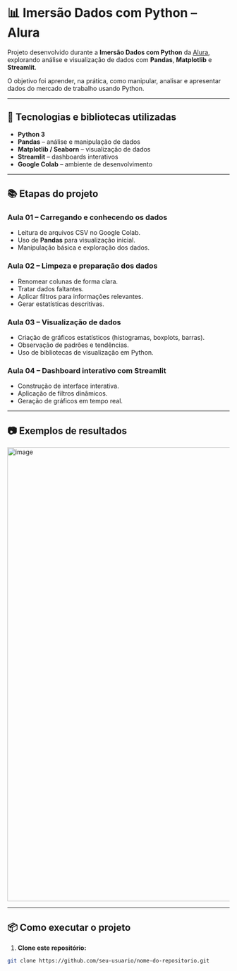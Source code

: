 # 📊 Imersão Dados com Python – Alura  

Projeto desenvolvido durante a **Imersão Dados com Python** da [Alura](https://www.alura.com.br/), explorando análise e visualização de dados com **Pandas**, **Matplotlib** e **Streamlit**.  

O objetivo foi aprender, na prática, como manipular, analisar e apresentar dados do mercado de trabalho usando Python.  

---

## 🚀 Tecnologias e bibliotecas utilizadas  
- **Python 3**  
- **Pandas** – análise e manipulação de dados  
- **Matplotlib / Seaborn** – visualização de dados  
- **Streamlit** – dashboards interativos  
- **Google Colab** – ambiente de desenvolvimento  

---

## 📚 Etapas do projeto  

### Aula 01 – Carregando e conhecendo os dados  
- Leitura de arquivos CSV no Google Colab.  
- Uso de **Pandas** para visualização inicial.  
- Manipulação básica e exploração dos dados.  

### Aula 02 – Limpeza e preparação dos dados  
- Renomear colunas de forma clara.  
- Tratar dados faltantes.  
- Aplicar filtros para informações relevantes.  
- Gerar estatísticas descritivas.  

### Aula 03 – Visualização de dados  
- Criação de gráficos estatísticos (histogramas, boxplots, barras).  
- Observação de padrões e tendências.  
- Uso de bibliotecas de visualização em Python.  

### Aula 04 – Dashboard interativo com Streamlit  
- Construção de interface interativa.  
- Aplicação de filtros dinâmicos.  
- Geração de gráficos em tempo real.  

---

## 📷 Exemplos de resultados  
<img width="1875" height="1030" alt="image" src="https://github.com/user-attachments/assets/c35d8ed0-a5d1-4e16-ba42-8a170ea2ff38" />


---

## 📦 Como executar o projeto  

1. **Clone este repositório:**  
```bash
git clone https://github.com/seu-usuario/nome-do-repositorio.git
